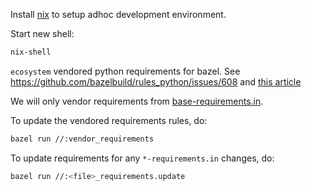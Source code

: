 Install [nix](https://nixos.org/download.html#nix-install-linux) to setup adhoc development environment.

Start new shell:

```bash
nix-shell
```

`ecosystem` vendored python requirements for bazel. See
https://github.com/bazelbuild/rules_python/issues/608 and [this article](https://blog.aspect.dev/avoid-eager-fetches)

We will only vendor requirements from [base-requirements.in](./requirements/base-requirements.in).

To update the vendored requirements rules, do:

```bash
bazel run //:vendor_requirements
```

To update requirements for any `*-requirements.in` changes, do:

```bash
bazel run //:<file>_requirements.update
```
